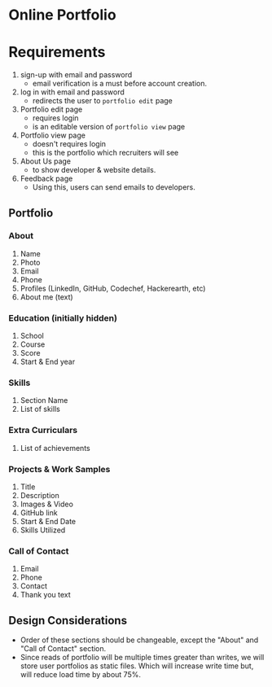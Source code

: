 # Online Portfolio

# Requirements
1. sign-up with email and password
    * email verification is a must before account creation.
2. log in with email and password
    * redirects the user to `portfolio edit` page
2. Portfolio edit page
    * requires login
    * is an editable version of `portfolio view` page
3. Portfolio view page
    * doesn't requires login
    * this is the portfolio which recruiters will see
4. About Us page
    * to show developer & website details.
5. Feedback page
    * Using this, users can send emails to developers.

## Portfolio
### About 
1. Name
2. Photo
3. Email
4. Phone
5. Profiles (LinkedIn, GitHub, Codechef, Hackerearth, etc)
6. About me (text)

### Education (initially hidden)
1. School
2. Course
3. Score
4. Start & End year

### Skills
1. Section Name
2. List of skills

### Extra Curriculars 
1. List of achievements

### Projects & Work Samples
1. Title
2. Description
3. Images & Video
4. GitHub link
5. Start & End Date
6. Skills Utilized

### Call of Contact
1. Email
2. Phone 
3. Contact
4. Thank you text

## Design Considerations
* Order of these sections should be changeable, except the "About" and "Call of Contact" section.
* Since reads of portfolio will be multiple times greater than writes, we will store user portfolios as static files.
    Which will increase write time but, will reduce load time by about 75%.
